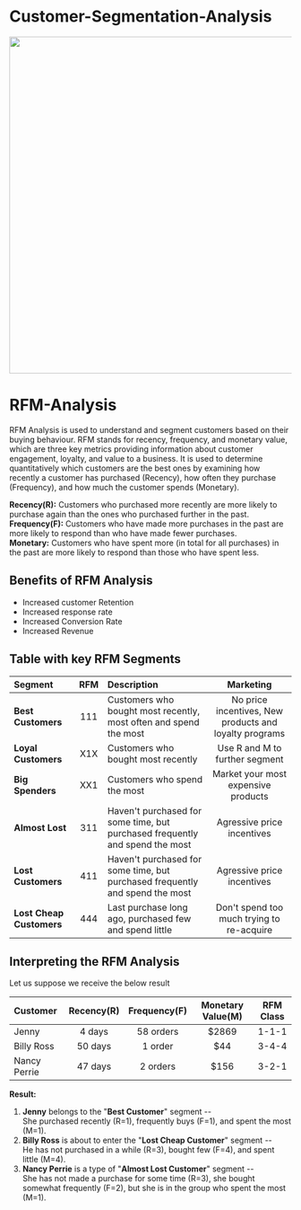 # Customer-Segmentation-Analysis
<img src="https://d35fo82fjcw0y8.cloudfront.net/2018/03/01013508/Incontent_image.png" width=600px/>

# RFM-Analysis
RFM Analysis is used to understand and segment customers based on their buying behaviour. RFM stands for recency, frequency, and monetary value, which are three key metrics providing information about customer engagement, loyalty, and value to a business. It is used to determine quantitatively which customers are the best ones by examining how recently a customer has purchased (Recency), how often they purchase (Frequency), and how much the customer spends (Monetary).

<b>Recency(R):</b> Customers who purchased more recently are more likely to purchase again than the ones who purchased further in the past.<br/>
<b>Frequency(F):</b> Customers who have made more purchases in the past are more likely to respond than who have made fewer purchases.<br/>
<b>Monetary:</b> Customers who have spent more (in total for all purchases) in the past are more likely to respond than those who have spent less.

## Benefits of RFM Analysis

* Increased customer Retention
* Increased response rate
* Increased Conversion Rate
* Increased Revenue

## Table with key RFM Segments

| Segment | RFM | Description | Marketing |
|:--------|:---:|:------------|:---------:|
|<b>Best Customers</b>| 111 | Customers who bought most recently, most often and spend the most | No price incentives, New products and loyalty programs |
|<b>Loyal Customers</b>| X1X | Customers who bought most recently | Use R and M to further segment |
|<b>Big Spenders</b>| XX1 | Customers who spend the most | Market your most expensive products |
|<b>Almost Lost</b>| 311 | Haven't purchased for some time, but purchased frequently and spend the most | Agressive price incentives |
|<b>Lost Customers</b>| 411 |Haven't purchased for some time, but purchased frequently and spend the most | Agressive price incentives |
|<b>Lost Cheap Customers</b>| 444 | Last purchase long ago, purchased few and spend little | Don't spend too much trying to re-acquire |

## Interpreting the RFM  Analysis

Let us suppose we receive the below result

| Customer | Recency(R) | Frequency(F) | Monetary Value(M) | RFM Class |
|:---------|:----------:|:------------:|:-----------------:|:---------:|
|Jenny|4 days|58 orders|$2869|1-1-1|
|Billy Ross|50 days|1 order|$44|3-4-4|
|Nancy Perrie|47 days|2 orders|$156|3-2-1|

<b>Result:</b><br/>
1. <b>Jenny</b> belongs to the "<b>Best Customer</b>" segment --<br/>
She purchased recently (R=1), frequently buys (F=1), and spent the most (M=1).
2. <b>Billy Ross</b> is about to enter the "<b>Lost Cheap Customer</b>" segment --<br/>
He has not purchased in a while (R=3), bought few (F=4), and spent little (M=4).
3. <b>Nancy Perrie</b> is a type of "<b>Almost Lost Customer</b>" segment --<br/>
She has not made a purchase for some time (R=3), she bought somewhat frequently (F=2), but she is in the group who spent the most (M=1).
